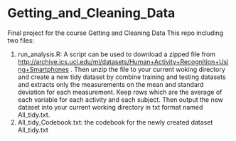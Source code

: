 # Getting_and_Cleaning_Data
Final project for the course Getting and Cleaning Data
This repo including two files: 
1. run_analysis.R: A script can be used to download a zipped file from http://archive.ics.uci.edu/ml/datasets/Human+Activity+Recognition+Using+Smartphones .
Then unzip the file to your current woking directory and create a new tidy dataset by combine training and testing datasets and extracts only the measurements on the mean and standard deviation for each measurement. Keep rows which are the average of each variable for each activity and each subject. Then output the new dataset into your current working directory in txt format named All_tidy.txt.
2. All_tidy_Codebook.txt: the codebook for the newly created dataset All_tidy.txt
